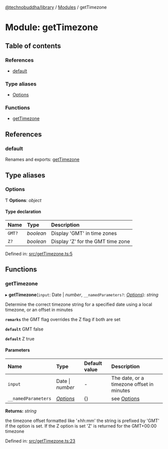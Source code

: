 [@technobuddha/library](../..) / [Modules](../Modules.md) / getTimezone

# Module: getTimezone

## Table of contents

### References

- [default](gettimezone.md#default)

### Type aliases

- [Options](gettimezone.md#options)

### Functions

- [getTimezone](gettimezone.md#gettimezone)

## References

### default

Renames and exports: [getTimezone](gettimezone.md#gettimezone)

## Type aliases

### Options

Ƭ **Options**: *object*

#### Type declaration

| Name | Type | Description |
| :------ | :------ | :------ |
| `GMT?` | *boolean* | Display 'GMT' in time zones |
| `Z?` | *boolean* | Display 'Z' for the GMT time zone |

Defined in: [src/getTimezone.ts:5](../src/getTimezone.ts#L5)

## Functions

### getTimezone

▸ **getTimezone**(`input`: Date \| *number*, `__namedParameters?`: [*Options*](gettimezone.md#options)): *string*

Determine the correct timezone string for a specified date using a local timezone, or an offset in minutes

**`remarks`** the GMT flag overrides the Z flag if both are set

**`default`** GMT false

**`default`** Z true

#### Parameters

| Name | Type | Default value | Description |
| :------ | :------ | :------ | :------ |
| `input` | Date \| *number* | - | The date, or a timezone offset in minutes |
| `__namedParameters` | [*Options*](gettimezone.md#options) | {} | see [Options](gettimezone.md#options) |

**Returns:** *string*

the timezone offset formatted like '±hh:mm' the string is prefixed by 'GMT' if the option is set.  If the Z option is set 'Z' is returned for the
GMT+00:00 timezone

Defined in: [src/getTimezone.ts:23](../src/getTimezone.ts#L23)
